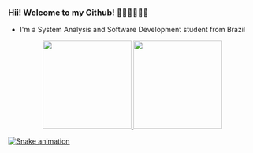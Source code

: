 ### Hii! Welcome to my Github! 👋👩🏻‍💻🧠💪

- I'm a System Analysis and Software Development student from Brazil

<div align="center">
  <a href="https://github.com/isarnf">
  <img height="180rem" src="https://github-readme-stats-eight-theta.vercel.app/api?username=isarnf&show_icons=true&theme=jolly&include_all_commits=true&count_private=true"/>
  <img height="180rem" src="https://github-readme-stats-eight-theta.vercel.app/api/top-langs/?username=isarnf&layout=compact&langs_count=8&theme=jolly"/>
</div>

![Snake animation](https://github.com/isarnf/isarnf/blob/output/github-contribution-grid-snake.svg)

